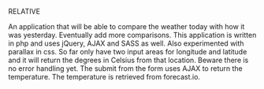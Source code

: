 RELATIVE

An application that will be able to compare the weather today with how it was yesterday. Eventually add more
comparisons. This application is written in php and uses jQuery, AJAX and SASS as well. Also experimented with
parallax in css. So far only have two input areas for longitude and latitude and it will return the degrees in
Celsius from that location. Beware there is no error handling yet. The submit from the form uses AJAX to return
the temperature. The temperature is retrieved from forecast.io.
